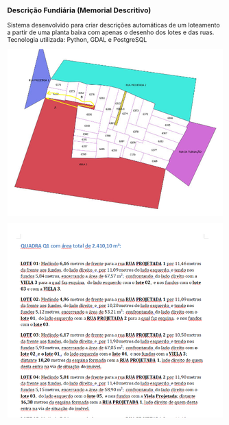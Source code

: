 ### Descrição Fundiária (Memorial Descritivo)

Sistema desenvolvido para criar descrições automáticas de um loteamento a partir de uma planta baixa com apenas o desenho dos lotes e das ruas.
Tecnologia utilizada: Python, GDAL e PostgreSQL

![](fund1.png)

![](fund2.png)